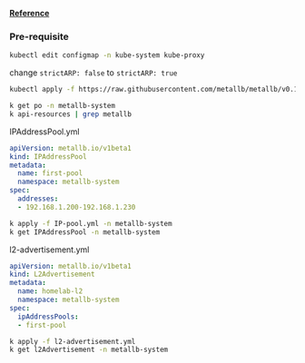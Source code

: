**[Reference](https://metallb.io/installation/)**

### Pre-requisite
``` bash
kubectl edit configmap -n kube-system kube-proxy
```

change ```strictARP: false``` to ```strictARP: true```

``` bash
kubectl apply -f https://raw.githubusercontent.com/metallb/metallb/v0.14.9/config/manifests/metallb-native.yaml
```

``` bash
k get po -n metallb-system
k api-resources | grep metallb
```

IPAddressPool.yml

``` yml
apiVersion: metallb.io/v1beta1
kind: IPAddressPool
metadata:
  name: first-pool
  namespace: metallb-system
spec:
  addresses:
  - 192.168.1.200-192.168.1.230  
  ```

``` bash
k apply -f IP-pool.yml -n metallb-system
k get IPAddressPool -n metallb-system
```

l2-advertisement.yml

```yml
apiVersion: metallb.io/v1beta1
kind: L2Advertisement
metadata:
  name: homelab-l2
  namespace: metallb-system
spec:
  ipAddressPools:
  - first-pool
```
``` bash
k apply -f l2-advertisement.yml
k get l2Advertisement -n metallb-system
```
